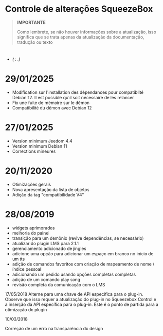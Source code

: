 # Controle de alterações SqueezeBox

>**IMPORTANTE**
>
>Como lembrete, se não houver informações sobre a atualização, isso significa que se trata apenas da atualização da documentação, tradução ou texto
>
# 

-  *( : .)*

# 29/01/2025

- Modification sur l'installation des dépendances pour compatiblité Debian 12. Il est possible qu'il soit nécessaire de les relancer
- Fix une fuite de mémoire sur le démon
- Compatibilité du démon avec Debian 12

# 27/01/2025

- Version minimum Jeedom 4.4
- Version minimum Debian 11
- Corrections mineures

# 20/11/2020

- Otimizações gerais
- Nova apresentação da lista de objetos
- Adição da tag "compatibilidade V4"

# 28/08/2019

- widgets aprimorados
- melhoria do painel
- transição para um demônio (revive dependências, se necessário)
- atualizar do plugin LMS para 2.1.1
- gerenciamento adicionado de jingles
- adicione uma opção para adicionar um espaço em branco no início de um tts
- adição de comandos favoritos com criação de mapeamento de nome / índice pessoal
- adicionando um pedido usando opções completas completas
- adição de um comando play song
- revisão completa da comunicação com o LMS

17/05/2018
Alterne para uma chave de API específica para o plug-in. Observe que isso requer a atualização do plug-in no Squeezebox Control e a inserção da API específica para o plug-in. Este é o ponto de partida para a otimização do plugin

10/03/2018

Correção de um erro na transparência do design
